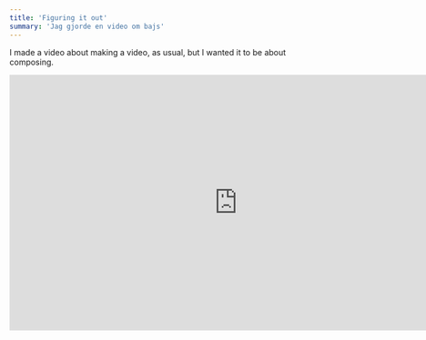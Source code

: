 ```yaml
---
title: 'Figuring it out'
summary: 'Jag gjorde en video om bajs'
---
```


I made a video about making a video, as usual, but I wanted it to be about composing. 

<iframe width="800" height="450" src="https://www.youtube.com/embed/nP-vN3OaQqo" frameborder="0" allow="accelerometer; autoplay; encrypted-media; gyroscope; picture-in-picture" allowfullscreen></iframe>
